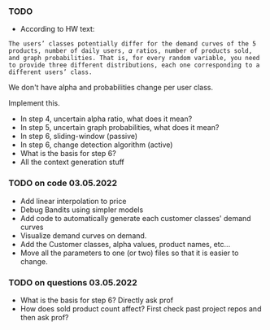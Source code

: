 ### TODO

* According to HW text:
```text
The users’ classes potentially differ for the demand curves of the 5 products, number of daily users, 𝛼 ratios, number of products sold, and graph probabilities. That is, for every random variable, you need to provide three different distributions, each one corresponding to a different users’ class.
```
We don't have alpha and probabilities change per user class.

Implement this.

* In step 4, uncertain alpha ratio, what does it mean?
* In step 5, uncertain graph probabilities, what does it mean?
* In step 6, sliding-window (passive)
* In step 6, change detection algorithm (active)
* What is the basis for step 6? 
* All the context generation stuff



### TODO on code 03.05.2022
* Add linear interpolation to price
* Debug Bandits using simpler models
* Add code to automatically generate each customer classes' demand curves
* Visualize demand curves on demand.
* Add the Customer classes, alpha values, product names, etc...
* Move all the parameters to one (or two) files so that it is easier to change.



### TODO on questions 03.05.2022
* What is the basis for step 6? Directly ask prof
* How does sold product count affect? First check past project repos and then ask prof?
